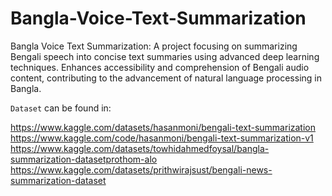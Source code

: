 # Bangla-Voice-Text-Summarization
Bangla Voice Text Summarization: A project focusing on summarizing Bengali speech into concise text summaries using advanced deep learning techniques. Enhances accessibility and comprehension of Bengali audio content, contributing to the advancement of natural language processing in Bangla.


`Dataset` can be found in: 

https://www.kaggle.com/datasets/hasanmoni/bengali-text-summarization </br> 
https://www.kaggle.com/code/hasanmoni/bengali-text-summarization-v1 </br> 
https://www.kaggle.com/datasets/towhidahmedfoysal/bangla-summarization-datasetprothom-alo </br> 
https://www.kaggle.com/datasets/prithwirajsust/bengali-news-summarization-dataset </br> 




